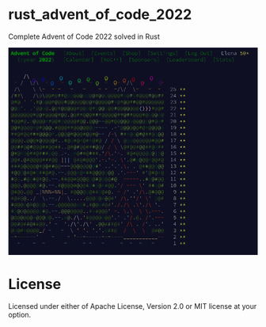 # rust_advent_of_code_2022
Complete Advent of Code 2022 solved in Rust

![all stars](https://github.com/ElenaBadasen/rust_advent_of_code_2022/blob/main/result.png?raw=true)

# License

Licensed under either of Apache License, Version 2.0 or MIT license at your option.
